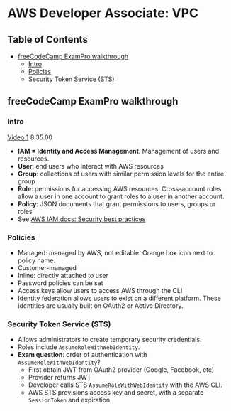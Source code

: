 # AWS Developer Associate: VPC

## Table of Contents <!-- omit in toc -->

- [freeCodeCamp ExamPro walkthrough](#freecodecamp-exampro-walkthrough)
  - [Intro](#intro)
  - [Policies](#policies)
  - [Security Token Service (STS)](#security-token-service-sts)

## freeCodeCamp ExamPro walkthrough

### Intro

[Video 1](https://youtu.be/RrKRN9zRBWs) 8.35.00

- **IAM = Identity and Access Management**. Management of users and resources.
- **User**: end users who interact with AWS resources
- **Group**: collections of users with similar permission levels for the entire group
- **Role**: permissions for accessing AWS resources. Cross-account roles allow a user in one account to grant roles to a user in another account.
- **Policy**: JSON documents that grant permissions to users, groups or roles
- See [AWS IAM docs: Security best practices](https://docs.aws.amazon.com/IAM/latest/UserGuide/best-practices.html)

### Policies

- Managed: managed by AWS, not editable. Orange box icon next to policy name.
- Customer-managed
- Inline: directly attached to user
- Password policies can be set
- Access keys allow users to access AWS through the CLI
- Identity federation allows users to exist on a different platform. These identities are usually built on OAuth2 or Active Directory.

### Security Token Service (STS)

- Allows administrators to create temporary security credentials.
- Roles include `AssumeRoleWithWebIdentity`.
- **Exam question**: order of authentication with `AssumeRoleWithWebIdentity`?
  - First obtain JWT from OAuth2 provider (Google, Facebook, etc)
  - Provider returns JWT
  - Developer calls STS `AssumeRoleWithWebIdentity` with the AWS CLI.
  - AWS STS provisions access key and secret, with a separate `SessionToken` and expiration
